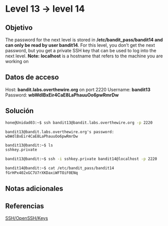 # Level 13 -> level 14

## Objetivo
The password for the next level is stored in **/etc/bandit_pass/bandit14 and can only be read by user bandit14**. For this level, you don’t get the next password, but you get a private SSH key that can be used to log into the next level. **Note:** **localhost** is a hostname that refers to the machine you are working on

## Datos de acceso
Host: **bandit.labs.overthewire.org** on port 2220
Username: **bandit13**
Password: **wbWdlBxEir4CaE8LaPhauuOo6pwRmrDw**

## Solución
```bash
hone@Unidad03:~$ ssh bandit13@bandit.labs.overthewire.org -p 2220
```

```
bandit13@bandit.labs.overthewire.org's password: wbWdlBxEir4CaE8LaPhauuOo6pwRmrDw 
```

```bash
bandit13@bandit:~$ ls
sshkey.private
```

```bash
bandit13@bandit:~$ ssh -i sshkey.private bandit14@localhost -p 2220
```

```bash
bandit14@bandit:~$ cat /etc/bandit_pass/bandit14
fGrHPx402xGC7U7rXKDaxiWFTOiF0ENq
```

## Notas adicionales
## Referencias
[SSH/OpenSSH/Keys](https://help.ubuntu.com/community/SSH/OpenSSH/Keys)